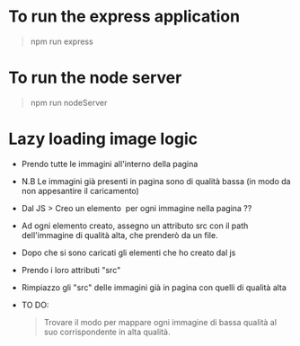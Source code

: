 # To run the express application
  > npm run express

# To run the node server
  > npm run nodeServer

# Lazy loading image logic
  - Prendo tutte le immagini all'interno della pagina
  - N.B Le immagini già presenti in pagina sono di qualità bassa (in modo da non appesantire il caricamento)
  
  - Dal JS > Creo un elemento <img> per ogni immagine nella pagina ??
  - Ad ogni elemento creato, assegno un attributo src con il path dell'immagine di qualità alta,
    che prenderò da un file.
  - Dopo che si sono caricati gli elementi che ho creato dal js
  - Prendo i loro attributi "src"
  - Rimpiazzo gli "src" delle immagini già in pagina con quelli di qualità alta

  - TO DO:
    > Trovare il modo per mappare ogni immagine di
      bassa qualità al suo corrispondente in alta qualità.